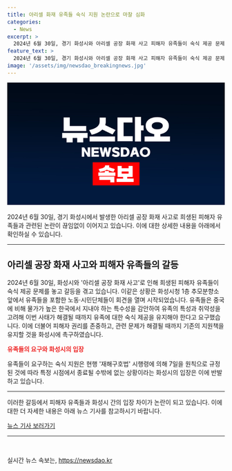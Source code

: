 ```yaml
---
title: 아리셀 화재 유족들 숙식 지원 논란으로 마찰 심화
categories:
  - News
excerpt: >
  2024년 6월 30일, 경기 화성시와 아리셀 공장 화재 사고 피해자 유족들이 숙식 제공 문제를 놓고 갈등을 빚고 있다. 유족들과 노동·시민단체들은 물가 상승과 유가족의 특수성을 감안해 중국과 달리 높은 물가가 있는 한국에서 숙식 제공을 유지해야 한다고 주장했다. 그러나 시는 재해구호법에 따라 유족들에 대한 숙식 제공이 특정 시점에는 종료될 수밖에 없다는 입장이다. 이에 유족들은 현행 지원책을 유지하고, 피해자 권리를 침해하는 업무지시를 중단할 것을 촉구했다.
feature_text: >
  2024년 6월 30일, 경기 화성시와 아리셀 공장 화재 사고 피해자 유족들이 숙식 제공 문제를 놓고 갈등을 빚고 있다. 유족들과 노동·시민단체들은 물가 상승과 유가족의 특수성을 감안해 중국과 달리 높은 물가가 있는 한국에서 숙식 제공을 유지해야 한다고 주장했다. 그러나 시는 재해구호법에 따라 유족들에 대한 숙식 제공이 특정 시점에는 종료될 수밖에 없다는 입장이다. 이에 유족들은 현행 지원책을 유지하고, 피해자 권리를 침해하는 업무지시를 중단할 것을 촉구했다.
image: '/assets/img/newsdao_breakingnews.jpg'
---
```


<p><img src="/assets/img/newsdao_breakingnews.jpg" alt="flaretime 속보" /></p>

<p>2024년 6월 30일, 경기 화성시에서 발생한 아리셀 공장 화재 사고로 희생된 피해자 유족들과 관련된 논란이 끊임없이 이어지고 있습니다. 이에 대한 상세한 내용을 아래에서 확인하실 수 있습니다.</p>

<hr />

<h2 data-ke-size="size26">아리셀 공장 화재 사고와 피해자 유족들의 갈등</h2>

<p>2024년 6월 30일, 화성시와 '아리셀 공장 화재 사고'로 인해 희생된 피해자 유족들이 숙식 제공 문제를 놓고 갈등을 겪고 있습니다. 이같은 상황은 화성시청 1층 추모분향소 앞에서 유족들을 포함한 노동·시민단체들이 회견을 열며 시작되었습니다. 유족들은 중국에 비해 물가가 높은 한국에서 지내야 하는 특수성을 감안하여 유족의 특성과 취약성을 고려해 이번 사태가 해결될 때까지 유족에 대한 숙식 제공을 유지해야 한다고 요구했습니다. 이에 더불어 피해자 권리를 존중하고, 관련 문제가 해결될 때까지 기존의 지원책을 유지할 것을 화성시에 촉구하였습니다.</p>

<p><b><span style="color: #ee2323;">유족들의 요구와 화성시의 입장</span></b></p>

<p>유족들이 요구하는 숙식 지원은 현행 '재해구호법' 시행령에 의해 7일을 원칙으로 규정된 것에 따라 특정 시점에서 종료될 수밖에 없는 상황이라는 화성시의 입장은 이에 반발하고 있습니다.</p>

<hr />

<p>이러한 갈등에서 피해자 유족들과 화성시 간의 입장 차이가 논란이 되고 있습니다. 이에 대한 더 자세한 내용은 아래 뉴스 기사를 참고하시기 바랍니다.</p>

<p><a href="https://www.example.com/news1">뉴스 기사 보러가기</a></p>

<hr />

<p data-ke-size="size16">&nbsp;</p>
실시간 뉴스 속보는, <a href="https://newsdao.kr" rel="dofollow">https://newsdao.kr</a>


